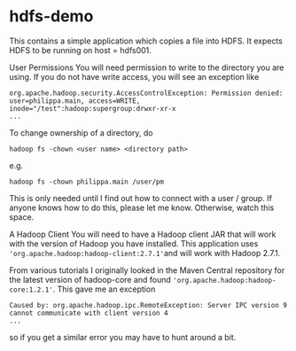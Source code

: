 # hdfs-demo
This contains a simple application which copies a file into HDFS. It expects HDFS to be running on host = hdfs001.

User Permissions
You will need permission to write to the directory you are using. If you do not have write access, you will see an exception like
```
org.apache.hadoop.security.AccessControlException: Permission denied: user=philippa.main, access=WRITE, inode="/test":hadoop:supergroup:drwxr-xr-x
...
```
To change ownership of a directory, do
```
hadoop fs -chown <user name> <directory path>
```
e.g.
```
hadoop fs -chown philippa.main /user/pm
```
This is only needed until I find out how to connect with a user / group. If anyone knows how to do this, please let me know. Otherwise, watch this space.

A Hadoop Client
You will need to have a Hadoop client JAR that will work with the version of Hadoop you have installed. This application uses 
```'org.apache.hadoop:hadoop-client:2.7.1'```and will work with Hadoop 2.7.1.

From various tutorials I originally looked in the Maven Central repository for the latest version of hadoop-core and found 
```'org.apache.hadoop:hadoop-core:1.2.1'```. This gave me an exception
```
Caused by: org.apache.hadoop.ipc.RemoteException: Server IPC version 9 cannot communicate with client version 4
...
```
so if you get a similar error you may have to hunt around a bit.
